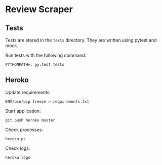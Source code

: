 Review Scraper
=============

## Tests ##
Tests are stored in the `tests` directory. They are written using pytest and mock.

Run tests with the following command:
```
PYTHONPATH=. py.test tests
```

## Heroko ##
Update requirements: 
```
ENV/bin/pip freeze > requirements.txt
```
Start application:
```
git push heroku master
```
Check processes:
```
heroku ps
```
Check logs:
```
heroku logs
```

